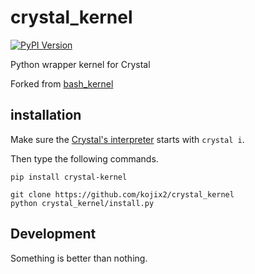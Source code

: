 # crystal_kernel

[![PyPI Version](https://img.shields.io/pypi/v/crystal-kernel.svg)](https://pypi.org/project/crystal-kernel/)

Python wrapper kernel for Crystal

Forked from [bash_kernel](https://github.com/takluyver/bash_kernel)

## installation

Make sure the [Crystal's interpreter](https://crystal-lang.org/2021/12/29/crystal-i.html) starts with `crystal i`. 

Then type the following commands.

```
pip install crystal-kernel

git clone https://github.com/kojix2/crystal_kernel
python crystal_kernel/install.py
```

## Development

Something is better than nothing.
